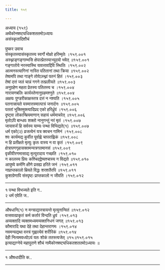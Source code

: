 ```yaml
---
title: १५९

---
```

अध्याय {१५९}  
अथैकोनषष्ट्यधिकशततमोऽध्यायः  
असंस्कृतादिशौचं  
  
पुष्कर उवाच  
संस्कृतस्यासंस्कृतस्य स्वर्गो मोक्षो हरिम्मृतेः ।१५९.००१  
अस्थ्नाङ्गङ्गाम्भसि क्षेपात्प्रेतस्याभ्युदयो भवेत् ॥१५९.००१  
गङ्गातोये नरस्यास्थि यावत्तावद्दिवि स्थितिः ।१५९.००२  
आत्मनस्त्यागिनां नास्ति पतितानां तथा क्रिया ॥१५९.००२  
तेषामपि तथा गाङ्गे तोयेऽस्थ्नां पतनं हितं ।१५९.००३  
तेषां दत्तं जलं चान्नं गगने तत्प्रलीयते ॥१५९.००३  
अनुग्रहेण महता प्रेतस्य पतितस्य च ।१५९.००४  
नारायणबलिः कार्यस्तेनानुग्रहमश्नुते ॥१५९.००४  
अक्षयः पुण्डरीकाक्षस्तत्र दत्तं न नश्यति ।१५९.००५  
पतनात्त्रायते यस्मात्तस्मात्पात्रं जनार्दनः ॥१५९.००५  
पततां भुक्तिमुक्त्यादिप्रद एको हरिर्ध्रुवं ।१५९.००६  
दृष्ट्वा लोकान्म्रियमाणान् सहायं धर्ममाचरेत् ॥१५९.००६  
मृतोऽपि बान्धवः शक्तो नानुगन्तुं नरं मृतं ।१५९.००७  
जायावर्जं हि सर्वस्य याम्यः पन्था विभिद्यते(१) ॥१५९.००७  
धर्म एको(२) व्रजत्येनं यत्र क्वचन गामिनं ।१५९.००८  
श्वः कार्यमद्य कुर्वीत पूर्वाह्णे चापराह्णिकं ॥१५९.००८  
न हि प्रतीक्षते मृत्युः कृतः वास्य न वा कृतं ।१५९.००९  
क्षेत्रापणगृहासक्तमन्यत्रगतमानसं ॥१५९.००९  
वृकीवीरणमासाद्य मृत्युरादाय गच्छति ।१५९.०१०  
न कालस्य प्रियः कश्चिद्द्वेष्यश्चास्य न विद्यते ॥१५९.०१०  
आयुष्ये कर्मणि क्षीणे प्रसह्य हरिते जनं ।१५९.०११  
नाप्राप्तकालो म्रियते विद्धः शरशतैरपि ॥१५९.०११  
कुशाग्रेणापि संस्पृष्टः प्राप्तकालो न जीवति ।१५९.०१२  
- - - - - -- - -- - -- - -- - -- -- - --  
१ पन्था विभज्यते इति ग..  
२ धर्म एवेति ज..  
- - - -- - - -- - -- - -- - -- - - ---  
औषधानि(१) न मन्त्राद्यास्त्रायन्ते मृत्युनान्वितं ॥१५९.०१२  
वत्सवत्प्राकृतं कर्म कर्तारं विन्दति ध्रुवं ।१५९.०१३  
अव्यक्तादि व्यक्तमध्यमव्यक्तनिधनं जगत् ॥१५९.०१३  
कौमारादि यथा देहे तथा देहान्तरागमः ।१५९.०१४  
नवमन्यद्यथा वस्त्रं गृह्णात्येवं शरीरिकं ॥१५९.०१४  
देही नित्यमवध्योऽयं यतः शोकं ततस्त्यजेत् ॥१५॥१५९.०१५  
इत्याद्याग्नेये महापुराणे शौचं नामैकोनषष्ट्यधिकतशततमोऽध्यायः ॥  
- - - - -- - -- -- - - -- -  
१ औषधादीति क..  
--- - - -- - -- - -- - - --